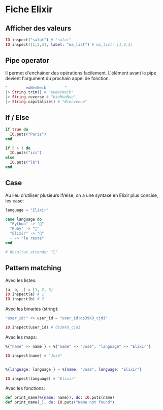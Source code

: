 # Fiche Elixir

## Afficher des valeurs

```elixir
IO.inspect("salut") # "salut"
IO.inspect([1,2,3], label: "ma_list") # ma_list: [1,2,3]
```

## Pipe operator

Il permet d'enchainer des opérations facilement.
L'élément avant le pipe devient l'argument du prochain appel de fonction.

```elixir
"        euNevNeib        "
|> String.trim() # "euNevNeib"
|> String.reverse # "bieNveNue"
|> String.capitalize() # "Bienvenue"
```

## If / Else

```elixir
if true do
  IO.puts("Paris")
end

if 5 > 1 do
  IO.puts("ici")
else
  IO.puts("là")
end
```

## Case

Au lieu d'utiliser plusieurs if/else, on a une syntaxe en Elixir plus concise, les case:

```elixir
language = "Elixir"

case language do
  "Python" -> "🐍"
  "Ruby" -> "💎"
  "Elixir" -> "🧪"
  - -> "le reste"
end

# Résultat attendu: "🧪"
```

## Pattern matching

Avec les listes:

```elixir
[a, b, _] = [1, 2, 3]
IO.inspect(a) # 1
IO.inspect(b) # 2
```

Avec les binaries (string):

```elixir
"user_id:" <> user_id = "user_id:ds39k8_cjdi"

IO.inspect(user_id) # ds39k8_cjdi
```

Avec les maps:

```elixir
%{"name" => name } = %{"name" => "José", "language" => "Elixir"}

IO.inspect(name) # "José"


%{language: language } = %{name: "José", language: "Elixir"}

IO.inspect(language) # "Elixir"
```

Avec les fonctions:

```elixir
def print_name(%{name: name}), do: IO.puts(name)
def print_name(_), do: IO.puts("Name not found")
```
